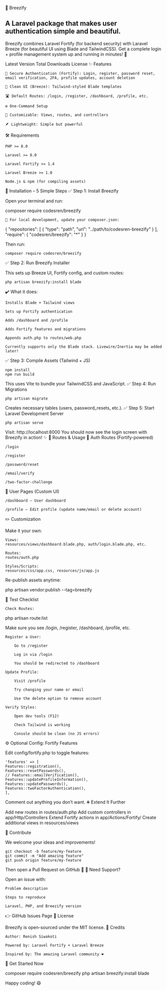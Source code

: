 🌟 Breezify

## A Laravel package that makes user authentication simple and beautiful.

Breezify combines Laravel Fortify (for backend security) with Laravel Breeze (for beautiful UI using Blade and TailwindCSS).
Get a complete login + profile management system up and running in minutes! 🚀

Latest Version
Total Downloads
License
✨ Features

    🔐 Secure Authentication (Fortify): Login, register, password reset, email verification, 2FA, profile updates, account deletion

    💨 Clean UI (Breeze): Tailwind-styled Blade templates

    🛣️ Default Routes: /login, /register, /dashboard, /profile, etc.

    ⚙️ One-Command Setup

    🎨 Customizable: Views, routes, and controllers

    🪶 Lightweight: Simple but powerful

🛠 Requirements

    PHP >= 8.0

    Laravel >= 8.0

    Laravel Fortify >= 1.4

    Laravel Breeze >= 1.0

    Node.js & npm (for compiling assets)

🚀 Installation – 5 Simple Steps
✅ Step 1: Install Breezify

Open your terminal and run:

composer require codesren/breezify

    🧪 For local development, update your composer.json:

{
    "repositories": [
        {
            "type": "path",
            "url": "../path/to/codesren-breezify"
        }
    ],
    "require": {
        "codesren/breezify": "*"
    }
}

Then run:

    composer require codesren/breezify

✅ Step 2: Run Breezify Installer

This sets up Breeze UI, Fortify config, and custom routes:

    php artisan breezify:install blade

✔️ What it does:

    Installs Blade + Tailwind views

    Sets up Fortify authentication

    Adds /dashboard and /profile

    Adds Fortify features and migrations

    Appends auth.php to routes/web.php

    Currently supports only the Blade stack. Livewire/Inertia may be added later!

✅ Step 3: Compile Assets (Tailwind + JS)

    npm install
    npm run build

This uses Vite to bundle your TailwindCSS and JavaScript.
✅ Step 4: Run Migrations

    php artisan migrate

Creates necessary tables (users, password_resets, etc.).
✅ Step 5: Start Laravel Development Server

    php artisan serve

Visit: http://localhost:8000
You should now see the login screen with Breezify in action! ✨
🎯 Routes & Usage
🔐 Auth Routes (Fortify-powered)

    /login

    /register

    /password/reset

    /email/verify

    /two-factor-challenge

👤 User Pages (Custom UI)

    /dashboard – User dashboard

    /profile – Edit profile (update name/email or delete account)

✏️ Customization

Make it your own:

    Views:
    resources/views/dashboard.blade.php, auth/login.blade.php, etc.

    Routes:
    routes/auth.php

    Styles/Scripts:
    resources/css/app.css, resources/js/app.js

Re-publish assets anytime:

php artisan vendor:publish --tag=breezify

🧪 Test Checklist

    Check Routes:

php artisan route:list

Make sure you see /login, /register, /dashboard, /profile, etc.

    Register a User:

        Go to /register

        Log in via /login

        You should be redirected to /dashboard

    Update Profile:

        Visit /profile

        Try changing your name or email

        Use the delete option to remove account

    Verify Styles:

        Open dev tools (F12)

        Check Tailwind is working

        Console should be clean (no JS errors)

⚙️ Optional Config: Fortify Features

Edit config/fortify.php to toggle features:

    'features' => [
    Features::registration(),
    Features::resetPasswords(),
    // Features::emailVerification(),
    Features::updateProfileInformation(),
    Features::updatePasswords(),
    Features::twoFactorAuthentication(),
    ],

Comment out anything you don’t want.
➕ Extend It Further

Add new routes in routes/auth.php
Add custom controllers in app/Http/Controllers
Extend Fortify actions in app/Actions/Fortify/
Create additional views in resources/views

🤝 Contribute

We welcome your ideas and improvements!

    git checkout -b feature/my-feature
    git commit -m "Add amazing feature"
    git push origin feature/my-feature

Then open a Pull Request on GitHub 🚀
🐞 Need Support?

Open an issue with:

    Problem description

    Steps to reproduce

    Laravel, PHP, and Breezify version

👉 GitHub Issues Page
📜 License

Breezify is open-sourced under the MIT license.
🙏 Credits

    Author: Renish Siwakoti

    Powered by: Laravel Fortify + Laravel Breeze

    Inspired by: The amazing Laravel community ❤️

🎉 Get Started Now

composer require codesren/breezify
php artisan breezify:install blade

Happy coding! 😄